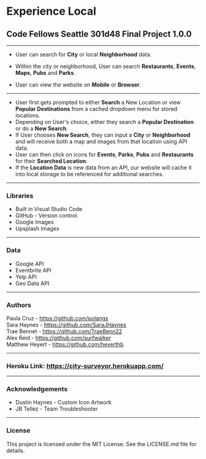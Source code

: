
# Experience Local

## Code Fellows Seattle 301d48 Final Project 1.0.0
***
- User can search for **City** or local **Neighborhood** data.  

- Within the city or neighborhood, User can search **Restaurants**, **Events**, **Maps**, **Pubs** and **Parks**.   

- User can view the website on **Mobile** or **Browser**.    
 ***  

 - User first gets prompted to either **Search** a New Location or view **Popular Destinations** from a cached dropdown menu for stored locations.
 - Depending on User's choice, either they search a **Popular Destination** or do a **New Search**.
 - If User chooses **New Search**, they can input a **City** or **Neighborhood** and will receive both a map and images from that location using API data.
 - User can then click on icons for **Events**, **Parks**, **Pubs** and **Restaurants** for their **Searched Location**.
 - If the **Location Data** is new data from an API, our website will cache it into local storage to be referenced for additional searches.  
 ***



### Libraries  

- Built in Visual Studio Code
- GitHub - Version control.
- Google Images
- Upsplash Images
***    

### Data  
- Google API
- Eventbrite API
- Yelp API
- Geo Data API  
***

### Authors  
Paula Cruz -  https://github.com/polangs  
Sara Haynes - https://github.com/SaraJHaynes  
Trae Bennet - https://github.com/TraeBenn22  
Alex Reid - https://github.com/surfwalker   
Matthew Heyert - https://github.com/heyerthb 
***  
### Heroku Link: https://city-surveyor.herokuapp.com/
***

### Acknowledgements     
- Dustin Haynes - Custom Icon Artwork 
- JB Tellez - Team Troubleshooter  
*** 

### License
This project is licensed under the MIT License. See the LICENSE.md file for details.